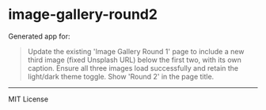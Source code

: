# image-gallery-round2

Generated app for:

> Update the existing 'Image Gallery Round 1' page to include a new third image (fixed Unsplash URL) below the first two, with its own caption. Ensure all three images load successfully and retain the light/dark theme toggle. Show 'Round 2' in the page title.

---
MIT License